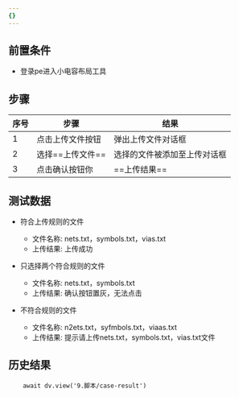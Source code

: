 ```yaml
---
{}
---
```


## 前置条件

- 登录pe进入小电容布局工具

## 步骤

| 序号  | 步骤         | 结果             |
| --- | ---------- | -------------- |
| 1   | 点击上传文件按钮   | 弹出上传文件对话框      |
| 2   | 选择==上传文件== | 选择的文件被添加至上传对话框 |
| 3   | 点击确认按钮你    | ==上传结果==       |

## 测试数据

- 符合上传规则的文件
	- 文件名称: nets.txt，symbols.txt，vias.txt
	- 上传结果: 上传成功

- 只选择两个符合规则的文件
	- 文件名称: nets.txt，symbols.txt
	- 上传结果: 确认按钮置灰，无法点击

- 不符合规则的文件
	- 文件名称: n2ets.txt，syfmbols.txt，viaas.txt
	- 上传结果: 提示请上传nets.txt，symbols.txt，vias.txt文件

## 历史结果

```dataviewjs
    await dv.view('9.脚本/case-result')
```
